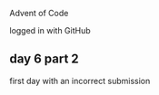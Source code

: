 Advent of Code


logged in with GitHub


## day 6 part 2

first day with an incorrect submission
















